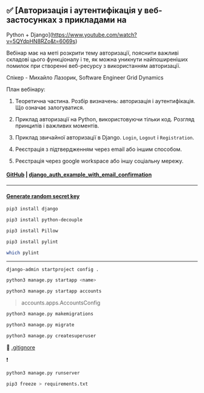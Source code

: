 ## ✅ [Авторизація і аутентифікація у веб-застосунках з прикладами на 
Python + Django](https://www.youtube.com/watch?v=5QYdpHN8RZo&t=6069s)

Вебінар має на меті розкрити тему авторизації, пояснити важливі складові цього функціоналу і те, як можна уникнути найпоширеніших помилок при створенні веб-ресурсу з використанням авторизації.

Спікер - Михайло Лазорик, Software Engineer Grid Dynamics

План вебінару:

1. Теоретична частина. Розбір визначень: авторизація і аутентифікація. Що означає залогуватися.

2. Приклад авторизації на Python, використовуючи тільки код. Розгляд принципів і важливих моментів.

3. Приклад звичайної авторизації в Django. `Login`, `Logout` і `Registration`.

4. Реєстрація з підтвердженням через email або іншим способом.

5. Реєстрація через google workspace або іншу соціальну мережу.

#### [GitHub](https://github.com/mikolaz27/itvdn_auth_webinar) | [django_auth_example_with_email_confirmation](https://github.com/mikolaz27/itvdn_auth_webinar/tree/main/django_auth_example_with_email_confirmation)

---

#### [Generate random secret key](https://djecrety.ir/)

```bash
pip3 install django
```

```bash
pip3 install python-decouple
```

```bash
pip3 install Pillow
```

```bash
pip3 install pylint
```

```bash
which pylint
```

---

```bash
django-admin startproject config .
```

```bash
python3 manage.py startapp <name>
```

```bash
python3 manage.py startapp accounts
```

> accounts.apps.AccountsConfig

```bash
python3 manage.py makemigrations
```

```bash
python3 manage.py migrate
```

```bash
python3 manage.py createsuperuser
```

🔗 [.gitignore](https://www.toptal.com/developers/gitignore)

❗

```bash
python3 manage.py runserver
```

```bash
pip3 freeze > requirements.txt
```
